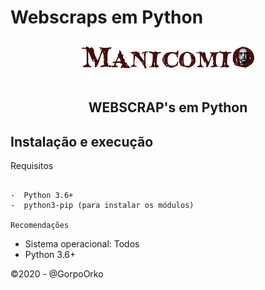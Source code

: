 # Webscraps em Python  
  <h6 align="center">
   <img src="https://raw.githubusercontent.com/gorpo/Manicomio-Boot-Theme/master/manicomio/boot.png" width="55%"></img>
       <h2 align="center">WEBSCRAP's em Python</h2>
  </h6>

Instalação e execução
---------------------

Requisitos
~~~~~~~~~~

-  Python 3.6+
-  python3-pip (para instalar os módulos)

Recomendações
~~~~~~~~~~~~~

-  Sistema operacional: Todos
-  Python 3.6+


©2020 - @GorpoOrko

